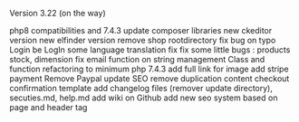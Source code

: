 Version 3.22 (on the way)

php8 compatibilities and 7.4.3
update composer libraries
new ckeditor version
new elfinder version
remove shop rootdirectory
fix bug on typo Login be LogIn
some language translation fix
fix some little bugs : products stock, dimension
fix email function on string management
Class and function refactoring to minimum php 7.4.3
add full link for image
add stripe payment
Remove Paypal
update SEO
remove duplication content checkout confirmation template
add changelog files (remover update directory), secuties.md, help.md
add wiki on Github
add new seo system based on page and header tag

